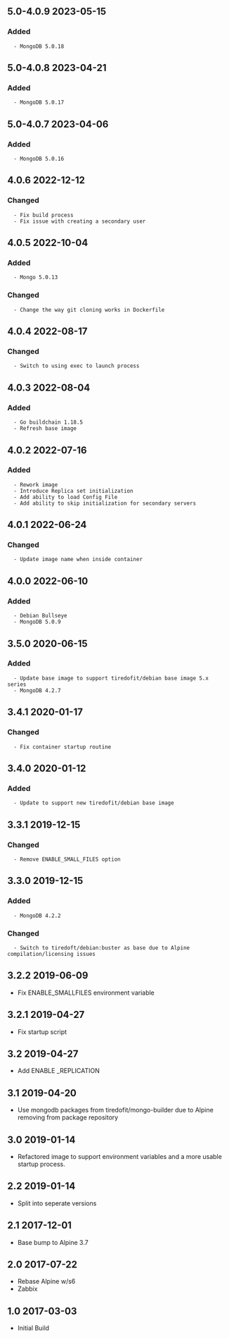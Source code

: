 ## 5.0-4.0.9 2023-05-15 <dave at tiredofit dot ca>

   ### Added
      - MongoDB 5.0.18


## 5.0-4.0.8 2023-04-21 <dave at tiredofit dot ca>

   ### Added
      - MongoDB 5.0.17


## 5.0-4.0.7 2023-04-06 <dave at tiredofit dot ca>

   ### Added
      - MongoDB 5.0.16


## 4.0.6 2022-12-12 <dave at tiredofit dot ca>

   ### Changed
      - Fix build process
      - Fix issue with creating a secondary user


## 4.0.5 2022-10-04 <dave at tiredofit dot ca>

   ### Added
      - Mongo 5.0.13

   ### Changed
      - Change the way git cloning works in Dockerfile


## 4.0.4 2022-08-17 <dave at tiredofit dot ca>

   ### Changed
      - Switch to using exec to launch process


## 4.0.3 2022-08-04 <dave at tiredofit dot ca>

   ### Added
      - Go buildchain 1.18.5
      - Refresh base image


## 4.0.2 2022-07-16 <dave at tiredofit dot ca>

   ### Added
      - Rework image
      - Introduce Replica set initialization
      - Add ability to load Config File
      - Add ability to skip initialization for secondary servers


## 4.0.1 2022-06-24 <dave at tiredofit dot ca>

   ### Changed
      - Update image name when inside container


## 4.0.0 2022-06-10 <dave at tiredofit dot ca>

   ### Added
      - Debian Bullseye
      - MongoDB 5.0.9


## 3.5.0 2020-06-15 <dave at tiredofit dot ca>

   ### Added
      - Update base image to support tiredofit/debian base image 5.x series
      - MongoDB 4.2.7


## 3.4.1 2020-01-17 <dave at tiredofit dot ca>

   ### Changed
      - Fix container startup routine


## 3.4.0 2020-01-12 <dave at tiredofit dot ca>

   ### Added
      - Update to support new tiredofit/debian base image


## 3.3.1 2019-12-15 <dave at tiredofit dot ca>

   ### Changed
      - Remove ENABLE_SMALL_FILES option


## 3.3.0 2019-12-15 <dave at tiredofit dot ca>

   ### Added
      - MongoDB 4.2.2

   ### Changed
      - Switch to tiredoft/debian:buster as base due to Alpine compilation/licensing issues


## 3.2.2 2019-06-09 <dave at tiredofit dot ca>

* Fix ENABLE_SMALLFILES environment variable

## 3.2.1 2019-04-27 <dave at tiredofit dot ca>

* Fix startup script

## 3.2 2019-04-27 <dave at tiredofit dot ca>

* Add ENABLE _REPLICATION

## 3.1 2019-04-20 <dave at tiredofit dot ca>

* Use mongodb packages from tiredofit/mongo-builder due to Alpine removing from package repository

## 3.0 2019-01-14 <dave at tiredofit dot ca>

* Refactored image to support environment variables and a more usable startup process.

## 2.2 2019-01-14 <dave at tiredofit dot ca>

* Split into seperate versions

## 2.1 2017-12-01 <dave at tiredofit dot ca>

* Base bump to Alpine 3.7

## 2.0 2017-07-22 <dave at tiredofit dot ca>

* Rebase Alpine w/s6
* Zabbix

## 1.0 2017-03-03 <dave at tiredofit dot ca>

* Initial Build
